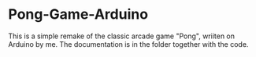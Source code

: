 # Pong-Game-Arduino
This is a simple remake of the classic arcade game "Pong", wriiten on Arduino by me.
The documentation is in the folder together with the code.

